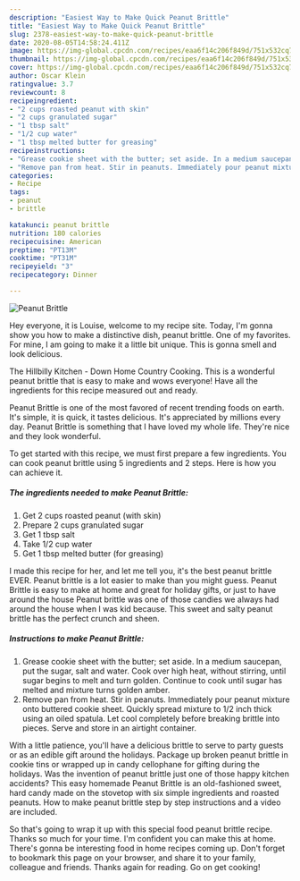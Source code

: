 ```yaml
---
description: "Easiest Way to Make Quick Peanut Brittle"
title: "Easiest Way to Make Quick Peanut Brittle"
slug: 2378-easiest-way-to-make-quick-peanut-brittle
date: 2020-08-05T14:58:24.411Z
image: https://img-global.cpcdn.com/recipes/eaa6f14c206f849d/751x532cq70/peanut-brittle-recipe-main-photo.jpg
thumbnail: https://img-global.cpcdn.com/recipes/eaa6f14c206f849d/751x532cq70/peanut-brittle-recipe-main-photo.jpg
cover: https://img-global.cpcdn.com/recipes/eaa6f14c206f849d/751x532cq70/peanut-brittle-recipe-main-photo.jpg
author: Oscar Klein
ratingvalue: 3.7
reviewcount: 8
recipeingredient:
- "2 cups roasted peanut with skin"
- "2 cups granulated sugar"
- "1 tbsp salt"
- "1/2 cup water"
- "1 tbsp melted butter for greasing"
recipeinstructions:
- "Grease cookie sheet with the butter; set aside. In a medium saucepan, put the sugar, salt and water. Cook over high heat, without stirring, until sugar begins to melt and turn golden. Continue to cook until sugar has melted and mixture turns golden amber."
- "Remove pan from heat. Stir in peanuts. Immediately pour peanut mixture onto buttered cookie sheet. Quickly spread mixture to 1/2 inch thick using an oiled spatula. Let cool completely before breaking brittle into pieces. Serve and store in an airtight container."
categories:
- Recipe
tags:
- peanut
- brittle

katakunci: peanut brittle 
nutrition: 180 calories
recipecuisine: American
preptime: "PT13M"
cooktime: "PT31M"
recipeyield: "3"
recipecategory: Dinner

---
```



![Peanut Brittle](https://img-global.cpcdn.com/recipes/eaa6f14c206f849d/751x532cq70/peanut-brittle-recipe-main-photo.jpg)

Hey everyone, it is Louise, welcome to my recipe site. Today, I'm gonna show you how to make a distinctive dish, peanut brittle. One of my favorites. For mine, I am going to make it a little bit unique. This is gonna smell and look delicious.

The Hillbilly Kitchen - Down Home Country Cooking. This is a wonderful peanut brittle that is easy to make and wows everyone! Have all the ingredients for this recipe measured out and ready.

Peanut Brittle is one of the most favored of recent trending foods on earth. It's simple, it is quick, it tastes delicious. It's appreciated by millions every day. Peanut Brittle is something that I have loved my whole life. They're nice and they look wonderful.


To get started with this recipe, we must first prepare a few ingredients. You can cook peanut brittle using 5 ingredients and 2 steps. Here is how you can achieve it.

<!--inarticleads1-->

##### The ingredients needed to make Peanut Brittle:

1. Get 2 cups roasted peanut (with skin)
1. Prepare 2 cups granulated sugar
1. Get 1 tbsp salt
1. Take 1/2 cup water
1. Get 1 tbsp melted butter (for greasing)


I made this recipe for her, and let me tell you, it&#39;s the best peanut brittle EVER. Peanut brittle is a lot easier to make than you might guess. Peanut Brittle is easy to make at home and great for holiday gifts, or just to have around the house Peanut brittle was one of those candies we always had around the house when I was kid because. This sweet and salty peanut brittle has the perfect crunch and sheen. 

<!--inarticleads2-->

##### Instructions to make Peanut Brittle:

1. Grease cookie sheet with the butter; set aside. In a medium saucepan, put the sugar, salt and water. Cook over high heat, without stirring, until sugar begins to melt and turn golden. Continue to cook until sugar has melted and mixture turns golden amber.
1. Remove pan from heat. Stir in peanuts. Immediately pour peanut mixture onto buttered cookie sheet. Quickly spread mixture to 1/2 inch thick using an oiled spatula. Let cool completely before breaking brittle into pieces. Serve and store in an airtight container.


With a little patience, you&#39;ll have a delicious brittle to serve to party guests or as an edible gift around the holidays. Package up broken peanut brittle in cookie tins or wrapped up in candy cellophane for gifting during the holidays. Was the invention of peanut brittle just one of those happy kitchen accidents? This easy homemade Peanut Brittle is an old-fashioned sweet, hard candy made on the stovetop with six simple ingredients and roasted peanuts. How to make peanut brittle step by step instructions and a video are included. 

So that's going to wrap it up with this special food peanut brittle recipe. Thanks so much for your time. I'm confident you can make this at home. There's gonna be interesting food in home recipes coming up. Don't forget to bookmark this page on your browser, and share it to your family, colleague and friends. Thanks again for reading. Go on get cooking!
